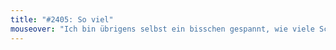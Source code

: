 ```yaml
---
title: "#2405: So viel"
mouseover: "Ich bin übrigens selbst ein bisschen gespannt, wie viele Schlafcomics ich noch ersinnen werde."
---
```


